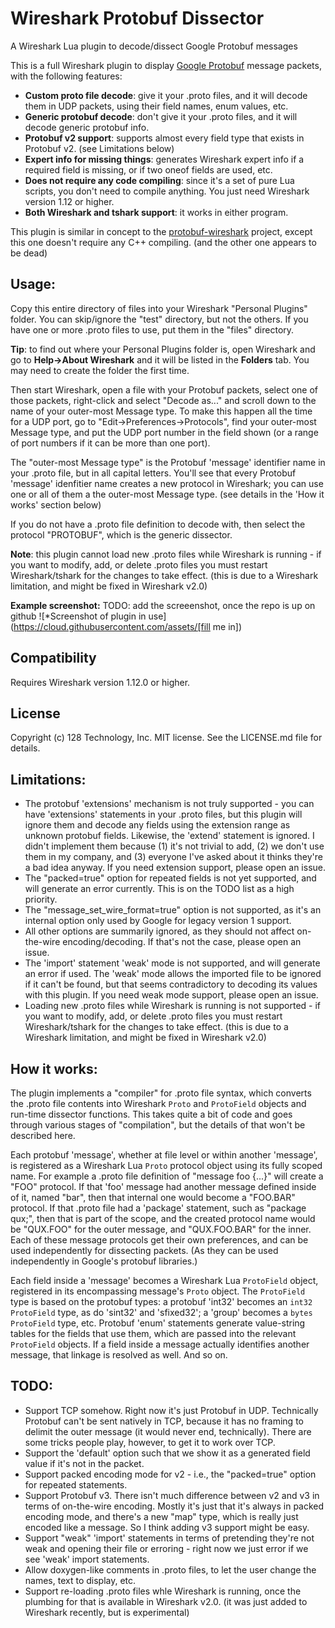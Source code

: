 # Wireshark Protobuf Dissector
A Wireshark Lua plugin to decode/dissect Google Protobuf messages

This is a full Wireshark plugin to display [Google Protobuf](https://developers.google.com/protocol-buffers/) message packets, with the following features:
* **Custom proto file decode**: give it your .proto files, and it will decode them in UDP packets, using their field names, enum values, etc.
* **Generic protobuf decode**: don't give it your .proto files, and it will decode generic protobuf info.
* **Protobuf v2 support**: supports almost every field type that exists in Protobuf v2. (see Limitations below)
* **Expert info for missing things**: generates Wireshark expert info if a required field is missing, or if two oneof fields are used, etc.
* **Does not require any code compiling**: since it's a set of pure Lua scripts, you don't need to compile anything. You just need Wireshark version 1.12 or higher.
* **Both Wireshark and tshark support**: it works in either program.

This plugin is similar in concept to the [protobuf-wireshark](https://code.google.com/p/protobuf-wireshark/) project, except this one doesn't require any C++ compiling. (and the other one appears to be dead)


## Usage:
Copy this entire directory of files into your Wireshark "Personal Plugins" folder. You can skip/ignore the "test" directory, but not the others. If you have one or more .proto files to use, put them in the "files" directory.

**Tip**: to find out where your Personal Plugins folder is, open Wireshark and go to **Help->About Wireshark** and it will be listed in the **Folders** tab. You may need to create the folder the first time.

Then start Wireshark, open a file with your Protobuf packets, select one of those packets, right-click and select "Decode as..." and scroll down to the name of your outer-most Message type. To make this happen all the time for a UDP port, go to "Edit->Preferences->Protocols", find your outer-most Message type, and put the UDP port number in the field shown (or a range of port numbers if it can be more than one port).

The "outer-most Message type" is the Protobuf 'message' identifier name in your .proto file, but in all capital letters. You'll see that every Protobuf 'message' idenfitier name creates a new protocol in Wireshark; you can use one or all of them a the outer-most Message type. (see details in the 'How it works' section below)

If you do not have a .proto file definition to decode with, then select the protocol "PROTOBUF", which is the generic dissector.

**Note**: this plugin cannot load new .proto files while Wireshark is running - if you want to modify, add, or delete .proto files you must restart Wireshark/tshark for the changes to take effect. (this is due to a Wireshark limitation, and might be fixed in Wireshark v2.0)


**Example screenshot:**
TODO: add the screeenshot, once the repo is up on github
![*Screenshot of plugin in use](https://cloud.githubusercontent.com/assets/[fill me in])


## Compatibility
Requires Wireshark version 1.12.0 or higher.


## License
Copyright (c) 128 Technology, Inc. MIT license. See the LICENSE.md file for details.


## Limitations:
* The protobuf 'extensions' mechanism is not truly supported - you can have 'extensions' statements in your .proto files, but this plugin will ignore them and decode any fields using the extension range as unknown protobuf fields. Likewise, the 'extend' statement is ignored. I didn't implement them because (1) it's not trivial to add, (2) we don't use them in my company, and (3) everyone I've asked about it thinks they're a bad idea anyway. If you need extension support, please open an issue.
* The "packed=true" option for repeated fields is not yet supported, and will generate an error currently. This is on the TODO list as a high priority.
* The "message_set_wire_format=true" option is not supported, as it's an internal option only used by Google for legacy version 1 support.
* All other options are summarily ignored, as they should not affect on-the-wire encoding/decoding. If that's not the case, please open an issue.
* The 'import' statement 'weak' mode is not supported, and will generate an error if used. The 'weak' mode allows the imported file to be ignored if it can't be found, but that seems contradictory to decoding its values with this plugin. If you need weak mode support, please open an issue.
* Loading new .proto files while Wireshark is running is not supported - if you want to modify, add, or delete .proto files you must restart Wireshark/tshark for the changes to take effect. (this is due to a Wireshark limitation, and might be fixed in Wireshark v2.0)


## How it works:
The plugin implements a "compiler" for .proto file syntax, which converts the .proto file contents into Wireshark `Proto` and `ProtoField` objects and run-time dissector functions. This takes quite a bit of code and goes through various stages of "compilation", but the details of that won't be described here.

Each protobuf 'message', whether at file level or within another 'message', is registered as a Wireshark Lua `Proto` protocol object using its fully scoped name. For example a .proto file definition of "message foo {...}" will create a "FOO" protocol. If that 'foo' message had another message defined inside of it, named "bar", then that internal one would become a "FOO.BAR" protocol. If that .proto file had a 'package' statement, such as "package qux;", then that is part of the scope, and the created protocol name would be "QUX.FOO" for the outer message, and "QUX.FOO.BAR" for the inner. Each of these message protocols get their own preferences, and can be used independently for dissecting packets. (As they can be used independently in Google's protobuf libraries.)

Each field inside a 'message' becomes a Wireshark Lua `ProtoField` object, registered in its encompassing message's `Proto` object. The `ProtoField` type is based on the protobuf types: a protobuf 'int32' becomes an `int32` `ProtoField` type, as do 'sint32' and 'sfixed32'; a 'group' becomes a `bytes` `ProtoField` type, etc. Protobuf 'enum' statements generate value-string tables for the fields that use them, which are passed into the relevant `ProtoField` objects. If a field inside a message actually identifies another message, that linkage is resolved as well. And so on.


## TODO:
* Support TCP somehow. Right now it's just Protobuf in UDP. Technically Protobuf can't be sent natively in TCP, because it has no framing to delimit the outer message (it would never end, technically). There are some tricks people play, however, to get it to work over TCP.
* Support the 'default' option such that we show it as a generated field value if it's not in the packet.
* Support packed encoding mode for v2 - i.e., the "packed=true" option for repeated statements.
* Support Protobuf v3. There isn't much difference between v2 and v3 in terms of on-the-wire encoding. Mostly it's just that it's always in packed encoding mode, and there's a new "map" type, which is really just encoded like a message. So I think adding v3 support might be easy.
* Support "weak" 'import' statements in terms of pretending they're not weak and opening their file or erroring - right now we just error if we see 'weak' import statements.
* Allow doxygen-like comments in .proto files, to let the user change the names, text to display, etc.
* Support re-loading .proto files whle Wireshark is running, once the plumbing for that is available in Wireshark v2.0. (it was just added to Wireshark recently, but is experimental)
